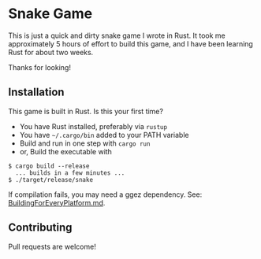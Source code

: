 # Snake Game

This is just a quick and dirty snake game I wrote in Rust.  It took me approximately 5 hours of effort to build this 
game, and I have been learning Rust for about two weeks.

Thanks for looking!

Installation
--------------------------------------
This game is built in Rust.  Is this your first time?

- You have Rust installed, preferably via `rustup`
- You have `~/.cargo/bin` added to your PATH variable
- Build and run in one step with `cargo run`
- or, Build the executable with 

```
$ cargo build --release
  ... builds in a few minutes ...
$ ./target/release/snake
```

If compilation fails, you may need a ggez dependency.  See: [BuildingForEveryPlatform.md](https://github.com/ggez/ggez/blob/master/docs/BuildingForEveryPlatform.md).  

Contributing
--------------------------------------
Pull requests are welcome!